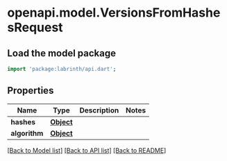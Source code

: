 # openapi.model.VersionsFromHashesRequest

## Load the model package
```dart
import 'package:labrinth/api.dart';
```

## Properties
Name | Type | Description | Notes
------------ | ------------- | ------------- | -------------
**hashes** | [**Object**](.md) |  | 
**algorithm** | [**Object**](Object.md) |  | 

[[Back to Model list]](../README.md#documentation-for-models) [[Back to API list]](../README.md#documentation-for-api-endpoints) [[Back to README]](../README.md)


